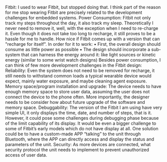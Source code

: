 Fitbit: I used to wear Fitbit, but stopped doing that. I think part of the reason for me stop wearing Fitbit are precisely related to the development challenges for embedded systems.
Power Consumption:
Fitbit not only track my steps throughout the day, it also track my sleep. Theoretically I never need to remove it, well, with the exception when I need to re-charge it. Even though it does not take too long to recharge, it still proves to be a hassle for me to handle. How nice if Fitbit comes up with a version that can "recharge for itself". 
In order for it to work:
•	First, the overall design should consume as little power as possible
•	The design should incorporate a sub-system that can harness the energy around it: like light sources or kinetic energy (similar to some wrist watch designs)
Besides power consumption, I can think of few more development challenges in the Fitbit design:
Reliability:
Even the system does not need to be removed for recharge, it still needs to withstand common loads a typical wearable device would expect, mainly water exposure, and maybe cleaning agent exposure. 
Memory space/program installation and upgrade:
The device needs to have enough memory space to store user data, assuming the user does not connect the device to the phone often. More importantly, the designer needs to be consider how about future upgrade of the software and memory space. 
Debuggability:
The version of the Fitbit I am using have very simple UI, it only displays the time, date, and number of steps, that is it. However, it could pose some challenges during debugging phase because of the limit capability of its display. It would be even a bigger challenge to some of Fitbit’s early models which do not have display at all. One solution could be to have a custom-made APP “talking” to the unit through Bluetooth, where the APP can directly access and display the status and parameters of the unit. 
Security:
As more devices are connected, what security protocol the unit needs to implement to prevent unauthorized access of user data.
